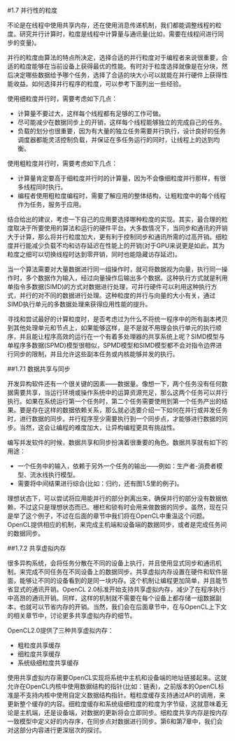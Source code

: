 #1.7 并行性的粒度

不论是在线程中使用共享内存，还在使用消息传递机制，我们都能调整线程的粒度。研究并行计算时，粒度是线程中计算量与通讯量(比如，需要在线程间进行同步的变量)。

并行的粒度由算法的特点所决定，选择合适的并行粒度对于编程者来说很重要，合适的粒度能够在当前设备上获得最优的性能。有时对于粒度选择就像是在分块，然后决定哪些数据给予哪个任务，选择了合适的块大小可以就能在并行硬件上获得性能收益。如何选择并行程序的粒度，可以参考下面列出一些经验。

使用细粒度并行时，需要考虑如下几点：

- 计算量不要过大，这样每个线程都有足够的工作可做。
- 尽可能减少在数据同步上的开销，这样每个线程能够独立的完成自己的任务。
- 负载的划分也很重要，因为有大量的独立任务需要并行执行，设计良好的任务调度器都能灵活控制负载，并保证在多任务运行的同时，让线程上的达到均衡。

使用粗粒度并行时，需要考虑如下几点：

- 计算量肯定要高于细粒度并行时的计算量，因为不会像细粒度并行那样，有很多线程同时执行。
- 编程者使用粗粒度编程时，需要了解应用的整体结构，让粗粒度中的每个线程作为任务，服务于应用。

结合给出的建议，考虑一下自己的应用要选择哪种粒度的实现。其实，最合理的粒度取决于所要使用的算法和运行的硬件平台。大多数情况下，当同步和通讯的开销大于计算，那么将并行粒度加大，更有利于控制同步和通讯所需的过高开销。细粒度并行能减少负载不均和访存延迟在性能上的开销(对于GPU来说更是如此，其为粒度之细可以切换线程时达到零开销，同时也能隐藏访存延迟)。

当一个算法需要对大量数据进行同一组操作时，就可将数据视为向量，执行同一操作时，多个数据作为输入，经过向量操作后输出多个数据。这种执行方式就是利用单指令多数据(SIMD)的方式对数据进行处理，可并行硬件可以利用这种执行方式，并行的对不同的数据进行处理。这种粒度的并行与向量的大小有关，通过SIMD执行单元的多数据处理来获得应用性能的提升。

寻找和尝试最好的计算粒度时，是否考虑过为什么不将统一程序中的所有副本拷贝到其他处理单元和节点上，如果能够这样，是不是就不用理会执行单元的执行顺序，并且能让程序高效的运行在一个有着多处理器的共享系统上呢？SIMD模型与单程序多数据(SPMD)模型很相似，SPMD模型和SIMD模型都不会对指令边界进行同步的限制，并且允许这些副本任务或内核能够并发的执行。

##1.7.1 数据共享与同步

开发异构软件还有一个很关键的因素——数据量。像想一下，两个任务没有任何数据需要共享，当运行环境或操作系统中的运算资源充足，那么这两个任务可以并行执行。如果在系统运行第一个任务时，第二个任务需要使用到第一个任务产出的结果。要是存在这样的数据依赖关系，那么就必选要介绍一下如何在并行或并发任务时，进行数据的同步。并行程序至少需要执行到一个同步点，才能够进行数据的同步。当然，这会让编程的难度加大，让异构编程更具有挑战性。

编写并发软件的时候，数据共享和同步扮演着很重要的角色。数据共享就有如下的用途：

- 一个任务中的输入，依赖于另外一个任务的输出——例如：生产者-消费者模型、流水线执行模型。
- 需要将中间结果进行综合(比如：归约，还有图1.5里的例子)。

理想状态下，可以尝试将应用能并行的部分剥离出来，确保并行的部分没有数据依赖，不过这只是理想状态而已。栅栏和锁有时会用来做数据的同步。虽然，现在只是举了这个例子，不过在后面的章节中我们将在OpenCL中重温这个问题。OpenCL提供相应的机制，来完成主机端和设备端的数据同步，或者是完成任务间的数据同步。

##1.7.2 共享虚拟内存

很多异构系统，会将任务分散在不同的设备上执行，并且使用显式同步和通讯机制，来完成不同任务在不同设备上的数据同步。共享虚拟内存设置在硬件和软件层面，能够让不同的设备看到的是同一块内存。这个机制让编程更加简单，并且能节省显式的通讯开销。OpenCL 2.0标准开始支持共享虚拟内存，减少了在程序执行中高昂的通讯开销。同样，这样的机制就不需要在每个设备上都存储一组数据副本，也就可以节省内存的开销。当然，我们会在后面章节中，在与OpenCL上下文的相关章节中，讨论更多共享虚拟内存的细节。

OpenCL2.0提供了三种共享虚拟内存：

- 粗粒度共享缓存
- 细粒度共享缓存
- 系统级细粒度共享缓存

使用共享虚拟内存需要OpenCL实现将系统中主机和设备端的地址链接起来。这就允许在OpenCL内核中使用数据结构的指针(比如：链表)，之前版本的OpenCL标准是不支持内核中使用自定义数据结构指针。粗粒度缓存支持通过API的调用，来更新整个缓存的内容。细粒度缓存和系统级细粒度的粒度为字节级，这就意味着无论是主机端，还是设备端，对数据的更新将会立即同步。细粒度共享内存是按内存一致模型中定义好的内存序，在同步点对数据进行同步。第6和第7章中，我们会对这部分内容进行更深层次的探讨。




